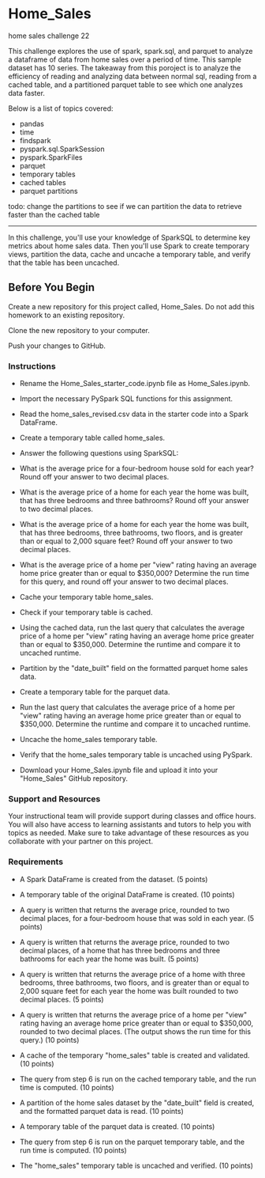 # Home_Sales
home sales challenge 22



This challenge explores the use of spark, spark.sql, and parquet to analyze a dataframe of data from home sales over a period of time. This sample dataset has 10 series. The takeaway from this poroject is to analyze the efficiency of reading and analyzing data between normal sql, reading from a cached table, and a partitioned parquet table to see which one analyzes data faster.


Below is a list of topics covered:
* pandas
* time
* findspark
* pyspark.sql.SparkSession
* pyspark.SparkFiles
* parquet
* temporary tables
* cached tables
* parquet partitions


todo:
change the partitions to see if we can partition the data to retrieve faster than the cached table


********************************************************************


In this challenge, you'll use your knowledge of SparkSQL to determine key metrics about home sales data. Then you'll use Spark to create temporary views, partition the data, cache and uncache a temporary table, and verify that the table has been uncached.

## Before You Begin
Create a new repository for this project called, Home_Sales. Do not add this homework to an existing repository.

Clone the new repository to your computer.

Push your changes to GitHub.

### Instructions
* Rename the Home_Sales_starter_code.ipynb file as Home_Sales.ipynb.

* Import the necessary PySpark SQL functions for this assignment.

* Read the home_sales_revised.csv data in the starter code into a Spark DataFrame.

* Create a temporary table called home_sales.

* Answer the following questions using SparkSQL:

* What is the average price for a four-bedroom house sold for each year? Round off your answer to two decimal places.

* What is the average price of a home for each year the home was built, that has three bedrooms and three bathrooms? Round off your answer to two decimal places.

* What is the average price of a home for each year the home was built, that has three bedrooms, three bathrooms, two floors, and is greater than or equal to 2,000 square feet? Round off your answer to two decimal places.

* What is the average price of a home per "view" rating having an average home price greater than or equal to $350,000? Determine the run time for this query, and round off your answer to two decimal places.

* Cache your temporary table home_sales.

* Check if your temporary table is cached.

* Using the cached data, run the last query that calculates the average price of a home per "view" rating having an average home price greater than or equal to $350,000. Determine the runtime and compare it to uncached runtime.

* Partition by the "date_built" field on the formatted parquet home sales data.

* Create a temporary table for the parquet data.

* Run the last query that calculates the average price of a home per "view" rating having an average home price greater than or equal to $350,000. Determine the runtime and compare it to uncached runtime.

* Uncache the home_sales temporary table.

* Verify that the home_sales temporary table is uncached using PySpark.

* Download your Home_Sales.ipynb file and upload it into your "Home_Sales" GitHub repository.

### Support and Resources
Your instructional team will provide support during classes and office hours. You will also have access to learning assistants and tutors to help you with topics as needed. Make sure to take advantage of these resources as you collaborate with your partner on this project.

### Requirements
* A Spark DataFrame is created from the dataset. (5 points)

* A temporary table of the original DataFrame is created. (10 points)

* A query is written that returns the average price, rounded to two decimal places, for a four-bedroom house that was sold in each year. (5 points)

* A query is written that returns the average price, rounded to two decimal places, of a home that has three bedrooms and three bathrooms for each year the home was built. (5 points)

* A query is written that returns the average price of a home with three bedrooms, three bathrooms, two floors, and is greater than or equal to 2,000 square feet for each year the home was built rounded to two decimal places. (5 points)

* A query is written that returns the average price of a home per "view" rating having an average home price greater than or equal to $350,000, rounded to two decimal places. (The output shows the run time for this query.) (10 points)

* A cache of the temporary "home_sales" table is created and validated. (10 points)

* The query from step 6 is run on the cached temporary table, and the run time is computed. (10 points)

* A partition of the home sales dataset by the "date_built" field is created, and the formatted parquet data is read. (10 points)

* A temporary table of the parquet data is created. (10 points)

* The query from step 6 is run on the parquet temporary table, and the run time is computed. (10 points)

* The "home_sales" temporary table is uncached and verified. (10 points)

